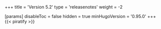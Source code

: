 +++
title = 'Version 5.2'
type = 'releasenotes'
weight = -2

[params]
  disableToc = false
  hidden = true
  minHugoVersion = '0.95.0'
+++
{{< piratify >}}
